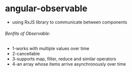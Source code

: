 # angular-observable
- using RxJS library to communicate between components
###### Benfits of Observable:
- 1-works with multiple values over time
- 2-cancellable
- 3-supports map, filter, reduce and similar operators
- 4-an array whose items arrive asynchronously over time
